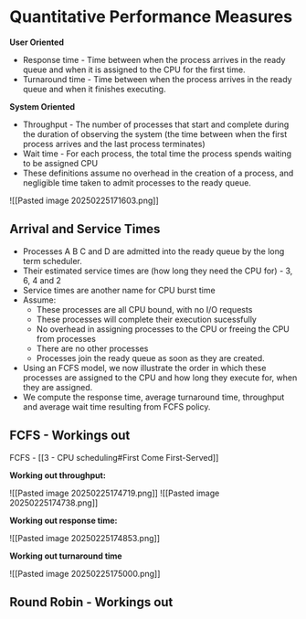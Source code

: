 # Quantitative Performance Measures

**User Oriented**
- Response time - Time between when the process arrives in the ready queue and when it is assigned to the CPU for the first time. 
- Turnaround time - Time between when the process arrives in the ready queue and when it finishes executing. 

**System Oriented**
- Throughput - The number of processes that start and complete during the duration of observing the system (the time between when the first process arrives and the last process terminates)
- Wait time - For each process, the total time the process spends waiting to be assigned CPU
- These definitions assume no overhead in the creation of a process, and negligible time taken to admit processes to the ready queue. 


![[Pasted image 20250225171603.png]]


## Arrival and Service Times

- Processes A B C and D are admitted into the ready queue by the long term scheduler. 
- Their estimated service times are (how long they need the CPU for) - 3, 6, 4 and 2
- Service times are another name for CPU burst time
- Assume:
	- These processes are all CPU bound, with no I/O requests
	- These processes will complete their execution sucessfully
	- No overhead in assigning processes to the CPU or freeing the CPU from processes
	- There are no other processes
	- Processes join the ready queue as soon as they are created. 
- Using an FCFS model, we now illustrate the order in which these processes are assigned to the CPU and how long they execute for, when they are assigned.
- We compute the response time, average turnaround time, throughput and average wait time resulting from FCFS policy.

## FCFS - Workings out

FCFS - [[3 - CPU scheduling#First Come First-Served]]

**Working out throughput:**

![[Pasted image 20250225174719.png]]
![[Pasted image 20250225174738.png]]


**Working out response time:**

![[Pasted image 20250225174853.png]]

**Working out turnaround time**

![[Pasted image 20250225175000.png]]

## Round Robin - Workings out

